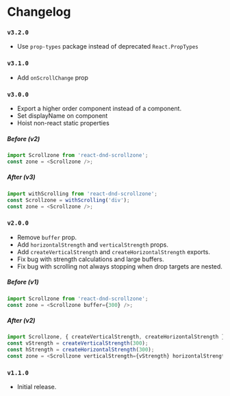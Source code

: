 # Changelog

### `v3.2.0`
* Use `prop-types` package instead of deprecated `React.PropTypes`

### `v3.1.0`
* Add `onScrollChange` prop

### `v3.0.0`
* Export a higher order component instead of a component.
* Set displayName on component
* Hoist non-react static properties

##### Before (v2)
```js
import Scrollzone from 'react-dnd-scrollzone';
const zone = <Scrollzone />;
```

##### After (v3)
```js
import withScrolling from 'react-dnd-scrollzone';
const Scrollzone = withScrolling('div');
const zone = <Scrollzone />;
```

### `v2.0.0`
* Remove `buffer` prop.
* Add `horizontalStrength` and `verticalStrength` props.
* Add `createVerticalStrength` and `createHorizontalStrength` exports.
* Fix bug with strength calculations and large buffers.
* Fix bug with scrolling not always stopping when drop targets are nested.

##### Before (v1)
```js
import Scrollzone from 'react-dnd-scrollzone';
const zone = <Scrollzone buffer={300} />;
```

##### After (v2)
```js
import Scrollzone, { createVerticalStrength, createHorizontalStrength } from 'react-dnd-scrollzone';
const vStrength = createVerticalStrength(300);
const hStrength = createHorizontalStrength(300);
const zone = <Scrollzone verticalStrength={vStrength} horizontalStrength={hStrength} />;
```

### `v1.1.0`
* Initial release.
